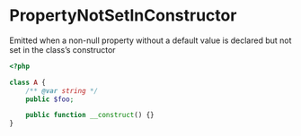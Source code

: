 # PropertyNotSetInConstructor

Emitted when a non-null property without a default value is declared but not set in the class’s constructor

```php
<?php

class A {
    /** @var string */
    public $foo;

    public function __construct() {}
}
```

